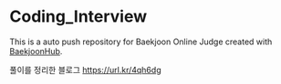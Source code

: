 # Coding_Interview
This is a auto push repository for Baekjoon Online Judge created with [BaekjoonHub](https://github.com/BaekjoonHub/BaekjoonHub).

풀이를 정리한 블로그
https://url.kr/4qh6dg
